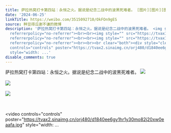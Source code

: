 ```yaml
---
title: 萨拉热窝打卡第四站：永恒之火。据说是纪念二战中的波黑死难者。 [图片][图片][图片]
date: '2024-06-25'
linkTitle: https://weibo.com/3515092710/OkFOn9gES
source: 种豆得瓜谢不谦的微博
description: '萨拉热窝打卡第四站：永恒之火。据说是纪念二战中的波黑死难者。 <img style="" src="https://tvax1.sinaimg.cn/large/d1840ee6gy1hr1y35734kj22eo37k1kz.jpg"
  referrerpolicy="no-referrer"><br><br><img style="" src="https://tvax1.sinaimg.cn/large/d1840ee6gy1hr1y39t7ihj22eo37k4qs.jpg"
  referrerpolicy="no-referrer"><br><br><img style="" src="https://tvax1.sinaimg.cn/large/d1840ee6ly1hr1y23g76gj21z40u0gsk.jpg"
  referrerpolicy="no-referrer"><br><br><br clear="both"><div style="clear: both"></div><video
  controls="controls" poster="https://tvax2.sinaimg.cn/orj480/d1840ee6gy1hr1y30mo82j20xw0eaafa.jpg"
  style="width: ...'
disable_comments: true
---
```

萨拉热窝打卡第四站：永恒之火。据说是纪念二战中的波黑死难者。 <img style="" src="https://tvax1.sinaimg.cn/large/d1840ee6gy1hr1y35734kj22eo37k1kz.jpg" referrerpolicy="no-referrer"><br><br><img style="" src="https://tvax1.sinaimg.cn/large/d1840ee6gy1hr1y39t7ihj22eo37k4qs.jpg" referrerpolicy="no-referrer"><br><br><img style="" src="https://tvax1.sinaimg.cn/large/d1840ee6ly1hr1y23g76gj21z40u0gsk.jpg" referrerpolicy="no-referrer"><br><br><br clear="both"><div style="clear: both"></div><video controls="controls" poster="https://tvax2.sinaimg.cn/orj480/d1840ee6gy1hr1y30mo82j20xw0eaafa.jpg" style="width: ...